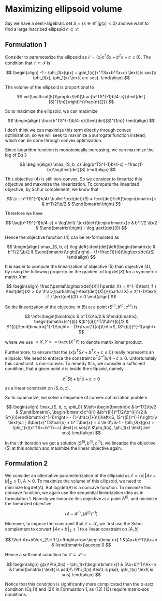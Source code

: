 # Maximizing ellipsoid volume

Say we have a semi-algebraic set $S = \{x\in\mathbb{R}^n | g(x) < 0 \}$ and we want to find a large inscribed ellipsoid $\mathcal{E}\subset \mathcal{S}$.

## Formulation 1

Consider to parameterize the ellipsoid as $\mathcal{E} = \{x | x^TSx + b^Tx + c \le 0\}$. The condition that $\mathcal{E}\subset\mathcal{S}$ is

$$
\begin{align}
-1 - \phi_0(x)g(x) + \phi_1(x)(x^TSx+b^Tx+c) \text{ is sos}\\
\phi_0(x), \phi_1(x) \text{ are sos}.
\end{align}
$$

The volume of the ellipsoid is proportional to

$$
vol(\mathcal{E})\propto \left(\frac{b^TS^{-1}b/4-c}{\text{det}(S)^{1/n}}\right)^{\frac{n}{2}}
$$

So to maximize the ellipsoid, we can maximize 

$$
\begin{align}
\frac{b^TS^{-1}b/4-c}{\text{det}(S)^{1/n}}
\end{align}
$$

I don’t think we can maximize this term directly through convex optimization, so we will seek to maximize a surrogate function instead, which can be done through convex optimization.

Since logarithm function is monotonically increasing, we can maximize the log of Eq 3

$$
\begin{align}
\max_{S, b, c} \log(b^TS^{-1}b/4-c) - \frac{1}{n}\log\text{det}(S)
\end{align}
$$

This objective (4) is still non-convex. So we consider to linearize this objective and maximize the linearization. To compute the linearized objective, by Schur complement, we know that

$$
(c - b^TS^{-1}b/4) \bullet \text{det}(S) = \text{det}\left(\begin{bmatrix}c & b^T/2\\b/2 & S\end{bmatrix}\right)
$$

Therefore we have 

$$
\log(b^TS^{-1}b/4-c) = \log\left(-\text{det}\begin{bmatrix}c & b^T/2 \\b/2 & S\end{bmatrix}\right) - \log \text{det}(S)
$$

Hence the objective function (4) can be re-formulated as

$$
\begin{align}
\max_{S, b, c} \log \left(-\text{det}\left(\begin{bmatrix}c & b^T/2 \\b/2 & S\end{bmatrix}\right)\right) - (1+\frac{1}{n})\log\text{det}(S)
\end{align}
$$

It is easier to compute the linearization of objective (5) than objective (4), by using the following property on the gradient of $\log \text{det}(X)$ for a symmetric matrix $X$:m

$$
\begin{align}
\frac{\partial\log\text{det}(X)}{\partial X} = X^{-1}\text{ if } \text{det}(X) > 0\\
\frac{\partial\log(-\text{det}(X))}{\partial X} = X^{-1}\text{ if } \text{det}(X) < 0
\end{align}
$$

So the linearization of the objective in (5) at a point $(S^{(i)}, b^{(i)}, c^{(i)})$ is

$$
\left<\begin{bmatrix}c & b^T/2\\b/2 & S\end{bmatrix}, \begin{bmatrix}c^{(i)} &(b^{(i)})^T/2\\b^{(i)}/2 & S^{(i)}\end{bmatrix}^{-1}\right> - (1+\frac{1}{n})\left<S, (S^{(i)})^{-1}\right>
$$

where we use $<X, Y> \equiv \text{trace}(X^TY)$ to denote matrix inner product.

Furthermore, to ensure that the $\{x | x^TSx+b^Tx+c\le 0\}$ really represents an ellipsoid. We need to enforce the constraint $b^TS^{-1}b/4-c \ge 0$. Unfortunately this constraint is non-convex. To remedy this, we consider a sufficient condition, that a given point $\bar{x}$ is inside the ellipsoid, namely

$$
\bar{x}^TS\bar{x}+b^T\bar{x}+c\le 0
$$

as a linear constraint on $(S, b, c)$.

So to summarize, we solve a sequence of convex optimization problem

$$
\begin{align}
\max_{S, b, c, \phi_0} &\left<\begin{bmatrix}c & b^T/2\\b/2 & S\end{bmatrix}, \begin{bmatrix}c^{(i)} &(b^{(i)})^T/2\\b^{(i)}/2 & S^{(i)}\end{bmatrix}^{-1}\right> - (1+\frac{1}{n})\left<S, (S^{(i)})^{-1}\right>\\
\text{s.t } &\bar{x}^TS\bar{x} + b^T\bar{x} + c \le 0\\
&-1 - \phi_0(x)g(x) + \phi_1(x)(x^TSx+b^Tx+c) \text{ is sos}\\
&\phi_0(x), \phi_1(x) \text{ are sos}.\end{align}
$$

In the i’th iteration we get a solution $(S^{(i)}, b^{(i)}, c^{(i)})$, we linearize the objective (5) at this solution and maximize the linear objective again.

## Formulation 2

We consider an alternative parameterization of the ellipsoid as $\mathcal{E}=\{x | \Vert Ax+b\Vert_2\le 1\}, A\succ 0$. To maximize the volume of this ellipsoid, we need to minimize $\log \text{det}(A)$. But $\log \text{det}(A)$ is a concave function. To minimize this concave function, we again use the sequential linearization idea as in formulation 1. Namely we linearize this objective at a point $A^{(i)}$, and minimize the linearized objective

$$
\left<A - A^{(i)}, (A^{(i)})^{-1}\right>
$$

Moreover, to impose the constraint that $\mathcal{E}\subset\mathcal{S}$, we first use the Schur complement to convert $\Vert Ax+b\Vert_2\le 1$ to a linear constraint on $(A, b)$

$$
\Vert Ax+b\Vert_2\le 1 \Leftrightarrow \begin{bmatrix} 1 &(Ax+b)^T\\Ax+b & I\end{bmatrix}\succeq 0
$$

Hence a sufficient condition for $\mathcal{E}\subset\mathcal{S}$ is

$$
\begin{align}
g(x)\Phi_0(x) - \phi_1(x)\begin{bmatrix}1 & (Ax+b)^T\\Ax+b & I \end{bmatrix} \text{ is psd}\\
\Phi_0(x) \text{ is psd}, \phi_1(x) \text{ is sos}
\end{align}
$$

Notice that this condition is significantly more complicated than the p-satz condition (Eq (1) and (2)) in Formulation 1, as (12) (13) require matrix-sos conditions.